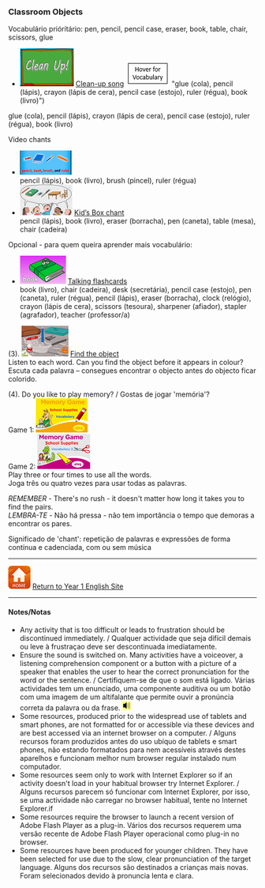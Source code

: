 ### Classroom Objects

Vocabulário prióritário: pen, pencil, pencil case, eraser, book, table, chair, scissors, glue
* [![clean](/images/clean.png)](https://www.youtube.com/watch?v=RmNCryV6G_M) [Clean-up song](https://www.youtube.com/watch?v=RmNCryV6G_M) ![alt text](/images/vocab_hov.PNG) "glue (cola), pencil (lápis), crayon (lápis de cera), pencil case (estojo), ruler (régua), book (livro)")

glue (cola), pencil (lápis), crayon (lápis de cera), pencil case (estojo), ruler (régua), book (livro)

Video chants
* [![pbbr](/images/pbbr.PNG)](https://www.youtube.com/watch?v=MuoJnFq9JwE)  
pencil (lápis), book (livro), brush (pincel), ruler (régua)
* [![kbss](/images/kbss.PNG)](https://www.youtube.com/watch?v=3Ita5SaY4_4) [Kid’s Box chant](https://www.youtube.com/watch?v=3Ita5SaY4_4)  
pencil (lápis), book (livro), eraser (borracha), pen (caneta), table (mesa), chair (cadeira)  

Opcional - para quem queira aprender mais vocabulário:
* [![mlss](/images/mlss.PNG)](https://www.youtube.com/watch?v=g7kK989HiRQ) [Talking flashcards](https://www.youtube.com/watch?v=g7kK989HiRQ)  
book (livro), chair (cadeira), desk (secretária), pencil case (estojo), pen (caneta), ruler (régua), pencil (lápis), eraser (borracha), clock (relógio), crayon (lápis de cera), scissors (tesoura), sharpener (afiador), stapler (agrafador), teacher (professor/a)  
<!---(2). [![weco](/images/weco.PNG)](https://www.youtube.com/watch?v=fi0Qe-OLUCM) [Watch the video story.](https://www.youtube.com/watch?v=fi0Qe-OLUCM)-->

(3). [![find](/images/find.PNG)](https://www.youtube.com/watch?v=4XvIMPpqPKc) [Find the object](https://www.youtube.com/watch?v=4XvIMPpqPKc)  
Listen to each word. Can you find the object before it appears in colour?  
Escuta cada palavra – consegues encontrar o objecto antes do objecto ficar colorido. 
 
(4). Do you like to play memory? / Gostas de jogar 'memória'?  
Game 1: [![ssme2](/images/ssme2.PNG)](https://www.eslgamesplus.com/school-supplies-stationery-vocabulary-esl-memory-game-easy/)  
Game 2: [![ssme3](/images/ssme3.PNG)](https://www.eslgamesplus.com/school-supplies-stationery-vocabulary-esl-memory-game-beginners/)  
Play three or four times to use all the words.  
Joga três ou quatro vezes para usar todas as palavras.

*REMEMBER* - There's no rush - it doesn't matter how long it takes you to find the pairs.  
*LEMBRA-TE* - Não há pressa - não tem importância o tempo que demoras a encontrar os pares. 


Significado de 'chant': repetição de palavras e expressões de forma contínua e cadenciada, com ou sem música  

***

[![home](/images/home.PNG)](https://tangerina-pt.github.io/English/Year1) [Return to Year 1 English Site](https://tangerina-pt.github.io/English/Year1)

***

#### Notes/Notas
* Any activity that is too difficult or leads to frustration should be discontinued immediately. / Qualquer actividade que seja difícil demais ou leve à frustraçao deve ser descontinuada imediatamente.
* Ensure the sound is switched on. Many activities have a voiceover, a listening comprehension component or a button with a picture of a speaker that enables the user to hear the correct pronunciation for the word or the sentence. / Certifiquem-se de que o som está ligado. Várias actividades tem um enunciado, uma componente auditiva ou um botão com uma imagem de um altifalante que permite ouvir a pronúncia correta da palavra ou da frase. ![spkr2](/images/spkr2.PNG)
* Some resources, produced prior to the widespread use of tablets and smart phones, are not formatted for or accessible via these devices and are best accessed via an internet browser on a computer. / Alguns recursos foram produzidos antes do uso ubíquo de tablets e smart phones, não estando formatados para nem acessíveis através destes aparelhos e funcionam melhor num browser regular instalado num computador.
* Some resources seem only to work with Internet Explorer so if an activity doesn't load in your habitual browser try Internet Explorer. / Alguns recursos parecem só funcionar com Internet Explorer, por isso, se uma actividade não carregar no browser habitual, tente no Internet Explorer.if
* Some resources require the browser to launch a recent version of Adobe Flash Player as a plug-in. Vários dos recursos requerem uma versão recente de Adobe Flash Player operacional como plug-in no browser.
* Some resources have been produced for younger children. They have been selected for use due to the slow, clear pronunciation of the target language. Alguns dos recursos são destinados a crianças mais novas. Foram selecionados devido à pronuncia lenta e clara.
